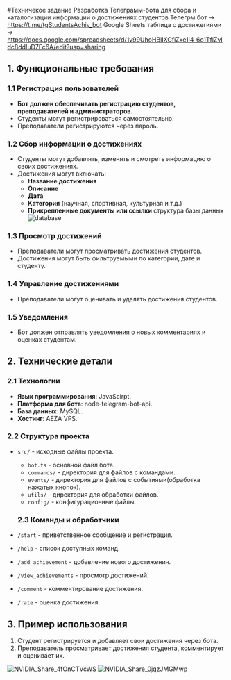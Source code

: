 #Техничекое задание
Разработка Телеграмм-бота для сбора и каталогизации информации о достижениях студентов
Телегрм бот -> https://t.me/tgStudentsAchiv_bot
Google Sheets таблица с достижегиями -> https://docs.google.com/spreadsheets/d/1v99UhoHBlIXGfiZxe1i4_6o1TflZvIdc8ddIuD7Fc6A/edit?usp=sharing



## 1. Функциональные требования
### 1.1 Регистрация пользователей
- **Бот должен обеспечивать регистрацию студентов, преподавателей и администраторов.**
- Студенты могут регистрироваться самостоятельно.
- Преподаватели регистрируются через пароль.

### 1.2 Сбор информации о достижениях
- Студенты могут добавлять, изменять и смотреть информацию о своих достижениях.
- Достижения могут включать:
  - **Название достижения**
  - **Описание**
  - **Дата**
  - **Категория** (научная, спортивная, культурная и т.д.)
  - **Прикрепленные документы или ссылки**
  структура базы данных
 ![database](https://github.com/user-attachments/assets/f11d65de-65aa-4663-8e56-514b86eead31)


### 1.3 Просмотр достижений
- Преподаватели могут просматривать достижения студентов.
- Достижения могут быть фильтруемыми по категории, дате и студенту.

### 1.4 Управление достижениями
- Преподаватели могут  оценивать и удалять достижения студентов.


### 1.5 Уведомления
- Бот должен отправлять уведомления о новых комментариях и оценках студентам.



## 2. Технические детали
### 2.1 Технологии
- **Язык программирования**: JavaScirpt.
- **Платформа для бота**: node-telegram-bot-api.
- **База данных**: MySQL.
- **Хостинг**: AEZA VPS.

### 2.2 Структура проекта
- `src/` - исходные файлы проекта.
  - `bot.ts` - основной файл бота.
  - `commands/` - директория для файлов с командами.
  - `events/` - директория для файлов с событиями(обработка нажатых кнопок).
  - `utils/` - директория для обработки файлов.
  - `config/` - конфигурационные файлы.

  ### 2.3 Команды и обработчики
- `/start` - приветственное сообщение и регистрация.
- `/help` - список доступных команд.
- `/add_achievement` - добавление нового достижения.
- `/view_achievements` - просмотр достижений.
- `/comment` - комментирование достижения.
- `/rate` - оценка достижения.

## 3. Пример использования

1. Студент регистрируется и добавляет свои достижения через бота.
2. Преподаватель просматривает достижения студента, комментирует и оценивает их.

![NVIDIA_Share_4fOnCTVcWS](https://github.com/user-attachments/assets/27f7a139-1ca8-44b3-a8be-9bf6439d3914)
![NVIDIA_Share_0jqzJMGMwp](https://github.com/user-attachments/assets/b59602e2-7feb-4a8d-be06-c2c977bf6006)

